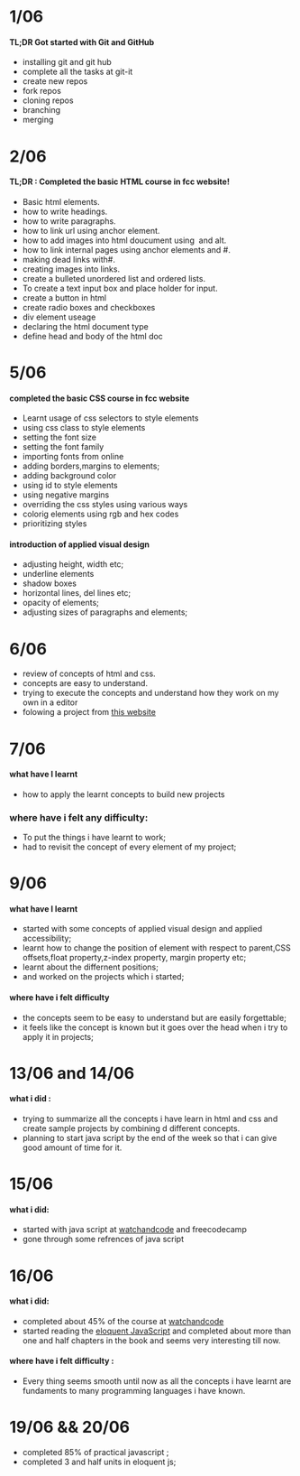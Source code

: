 # 1/06
#### TL;DR Got started with Git and GitHub
  * installing git and git hub
  * complete all the tasks at git-it
  * create new repos
  * fork repos
  * cloning repos
  * branching
  * merging
# 2/06
#### TL;DR : Completed the basic HTML course in fcc website! 
  * Basic html elements.
  * how to write headings.
  * how to write paragraphs.
  * how to link url using anchor element.
  * how to add images into html doucument using <img> and    alt.
  * how to link internal pages using anchor elements and #.
  * making dead links with#.
  * creating images into links.
  * create a bulleted unordered list and ordered lists.
  * To create a text input box and place holder for input.
  * create a button in html
  * create radio boxes and checkboxes
  * div element useage
  * declaring the html document type
  * define head and body of the html doc
# 5/06
#### completed the basic CSS course in fcc website
  * Learnt usage of css selectors to style elements
  * using css class to style elements
  * setting the font size
  * setting the font family 
  * importing fonts from online
  * adding borders,margins to elements;
  * adding background color
  * using id to style elements
  * using negative margins
  * overriding the css styles using various ways
  * colorig elements using rgb and hex codes
  * prioritizing styles
#### introduction of applied visual design
  * adjusting height, width etc;
  * underline elements
  * shadow boxes
  * horizontal lines, del lines etc;
  * opacity of elements;
  * adjusting sizes of paragraphs and elements;
# 6/06
  * review of concepts of html and css.
  * concepts are easy to understand.
  * trying to execute the concepts and understand how they work on my own in a editor
  * folowing a project from [this website](https://ingeno.io/)
# 7/06
#### what have I learnt
 * how to apply the learnt concepts to build new projects 
### where have i felt any difficulty:
 * To put the things i have learnt to work;
 * had to revisit the concept of every element of my project;
# 9/06
####  what have I learnt 
 * started with some concepts of applied visual design and applied accessibility;
 * learnt how to change the position of element with respect to parent,CSS offsets,float property,z-index property,  margin property etc;
 * learnt about the differnent positions;
 * and worked on the projects which i started;
#### where have i felt difficulty 
 * the concepts seem to be easy to understand but are easily forgettable;
 * it feels like the concept is known but it goes over the head when i try to apply it in projects;
#  13/06 and 14/06
#### what i did :
 * trying to summarize all the concepts i have learn in html and css and create sample projects by combining d       different concepts.
 * planning to start java script by the end of the week so that i can give good amount of time for it.
#  15/06 
#### what i did:
 * started with java script at [watchandcode](watchandcode.com) and freecodecamp
 * gone through some refrences of java script
# 16/06
#### what i did:
 * completed about 45% of the course at [watchandcode](watchandcode.com) 
 * started reading the [eloquent JavaScript](http://eloquentjavascript.net/Eloquent_JavaScript.pdf) and completed about more than one and half         chapters in the book and seems very interesting till now. 
#### where have i felt difficulty :
* Every thing seems smooth until now as all the concepts i have learnt are fundaments to many programming languages i have known.
# 19/06 && 20/06
 * completed 85% of practical javascript ;
 * completed 3 and half units in eloquent js;
  
 
